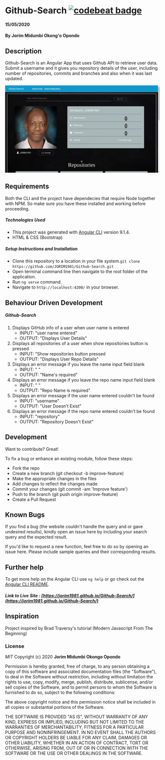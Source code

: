 # Github-Search  [![codebeat badge](https://codebeat.co/badges/9f084980-dbca-4b84-96ae-a24d36f5cf3e)](https://codebeat.co/projects/github-com-jorim1981-github-search-gh-pages)
#### 15/05/2020
#### By **Jorim Midumbi Okong'o Opondo**
## Description

Github-Search is an Angular App that uses Github API to retrieve user data. Submit a username and it gives you repository details of the user, including number of repositories, commits and branches and also when it was last updated. 

![Github-Search](https://github.com/JORIM1981/Github-Search/blob/master/src/assets/img/Screenshot.png)

## Requirements

Both the CLI and the project have dependecies that require Node together with NPM. So make sure you have these installed and working before proceeding.

##### Technologies Used

- This project was generated with [Angular CLI](https://github.com/angular/angular-cli) version 9.1.4.
- HTML & CSS (Bootstrap)

##### Setup Instructions and Installation

- Clone this repository to a location in your file system.`git clone https://github.com/JORIM1981/Github-Search.git`
- Open terminal command line then navigate to the root folder of the application.
- Run `ng serve` command.
- Navigate to `http://localhost:4200/` in your browser.


## Behaviour Driven Development

##### Github-Search

1. Displays GitHub info of a user when user name is entered
   - INPUT: "user name entered"
   - OUTPUT: "Displays User Details"
2. Displays all repositories of a user when show repositories button is pressed
   - INPUT: "Show repositories button pressed
   - OUTPUT: "Displays User Repo Details"
3. Displays an error message if you leave the name input field blank
   - INPUT: " " 
   - OUTPUT: "Name's required" 
4. Displays an error message if you leave the repo name input field blank
   - INPUT: " " 
   - OUTPUT: "Repo Name is required"
5. Displays an error message if the user name entered couldn't be found
   - INPUT: "username"
   - OUTPUT: "User Doesn't Exist"
6. Displays an error message if the repo name entered couldn't be found
   - INPUT: "repository" 
   - OUTPUT: "Repository Doesn't Exist"
## Development

Want to contribute? Great!

To fix a bug or enhance an existing module, follow these steps:
- Fork the repo
- Create a new branch (git checkout -b improve-feature)
- Make the appropriate changes in the files
- Add changes to reflect the changes made
- Commit your changes (git commit -am 'Improve feature')
- Push to the branch (git push origin improve-feature)
- Create a Pull Request

## Known Bugs

If you find a bug (the website couldn't handle the query and or gave undesired results), kindly open an issue here by including your search query and the expected result.

If you'd like to request a new function, feel free to do so by opening an issue here. Please include sample queries and their corresponding results.

## Further help

To get more help on the Angular CLI use `ng help` or go check out the [Angular CLI README](https://github.com/angular/angular-cli/blob/master/README.md).

##### Link to Live Site : [https://jorim1981.github.io/Github-Search/](https://jorim1981.github.io/Github-Search/)

## Inspiration

Project inspired by Brad Traversy's tutorial (Modern Javascript From The Beginning)


### License

*MIT*
Copyright (c) 2020 **Jorim Midumbi Okongo Opondo**

Permission is hereby granted, free of charge, to any person obtaining a copy of this software and associated documentation files (the "Software"), to deal in the Software without restriction, including without limitation the rights to use, copy, modify, merge, publish, distribute, sublicense, and/or sell copies of the Software, and to permit persons to whom the Software is furnished to do so, subject to the following conditions:

The above copyright notice and this permission notice shall be included in all copies or substantial portions of the Software.

THE SOFTWARE IS PROVIDED "AS IS", WITHOUT WARRANTY OF ANY KIND, EXPRESS OR IMPLIED, INCLUDING BUT NOT LIMITED TO THE WARRANTIES OF MERCHANTABILITY, FITNESS FOR A PARTICULAR PURPOSE AND NONINFRINGEMENT. IN NO EVENT SHALL THE AUTHORS OR COPYRIGHT HOLDERS BE LIABLE FOR ANY CLAIM, DAMAGES OR OTHER LIABILITY, WHETHER IN AN ACTION OF CONTRACT, TORT OR OTHERWISE, ARISING FROM, OUT OF OR IN CONNECTION WITH THE SOFTWARE OR THE USE OR OTHER DEALINGS IN THE SOFTWARE.
